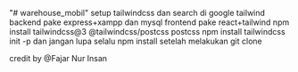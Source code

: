 "# warehouse_mobil" 
setup tailwindcss dan search di google tailwind
backend pake express+xampp dan mysql
frontend pake react+tailwind
npm install tailwindcss@3 @tailwindcss/postcss postcss
npm install tailwindcss init -p
dan jangan lupa selalu npm install setelah melakukan git clone

credit by @Fajar Nur Insan
